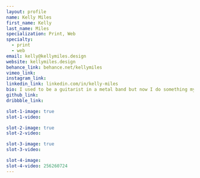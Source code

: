 ```yaml
---
layout: profile
name: Kelly Miles
first_name: Kelly
last_name: Miles
specialization: Print, Web
specialty:
  - print
  - web
email: kelly@kellymiles.design
website: kellymiles.design
behance_link: behance.net/kellymiles
vimeo_link:
instagram_link:
linkedin_link: linkedin.com/in/kelly-miles
bio: I used to be a guitarist in a metal band but now I do something my parents can tell their friends about.
github_link:
dribbble_link:

slot-1-image: true
slot-1-video:

slot-2-image: true
slot-2-video:

slot-3-image: true
slot-3-video:

slot-4-image:
slot-4-video: 256260724
---
```

